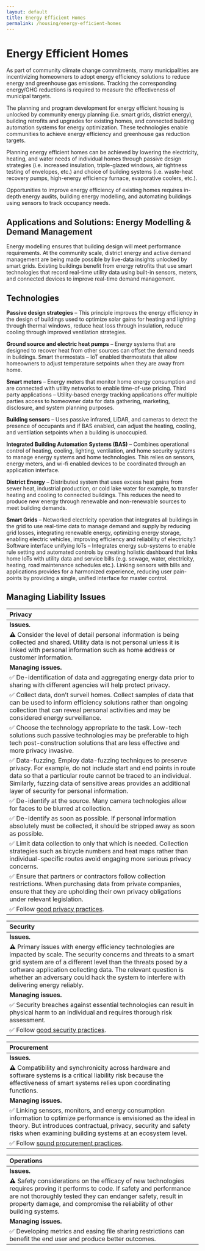 ```yaml
---
layout: default
title: Energy Efficient Homes
permalink: /housing/energy-efficient-homes
---
```


# Energy Efficient Homes

As part of community climate change commitments, many municipalities are incentivizing homeowners to adopt energy efficiency solutions to reduce energy and greenhouse gas emissions. Tracking the corresponding energy/GHG reductions is required to measure the effectiveness of municipal targets.

The planning and program development for energy efficient housing is unlocked by community energy planning \(i.e. smart grids, district energy\), building retrofits and upgrades for existing homes, and connected building automation systems for energy optimization. These technologies enable communities to achieve energy efficiency and greenhouse gas reduction targets.

Planning energy efficient homes can be achieved by lowering the electricity, heating, and water needs of individual homes through passive design strategies \(i.e. increased insulation, triple-glazed windows, air tightness testing of envelopes, etc.\) and choice of building systems \(i.e. waste-heat recovery pumps, high-energy efficiency furnace, evaporative coolers, etc.\).

Opportunities to improve energy efficiency of existing homes requires in-depth energy audits, building energy modelling, and automating buildings using sensors to track occupancy needs.

## Applications and Solutions: Energy Modelling & Demand Management

Energy modelling ensures that building design will meet performance requirements. At the community scale, district energy and active demand management are being made possible by live-data insights unlocked by smart grids. Existing buildings benefit from energy retrofits that use smart technologies that record real-time utility data using built-in sensors, meters, and connected devices to improve real-time demand management.

## Technologies

**Passive design strategies** – This principle improves the energy efficiency in the design of buildings used to optimize solar gains for heating and lighting through thermal windows, reduce heat loss through insulation, reduce cooling through improved ventilation strategies.

**Ground source and electric heat pumps** – Energy systems that are designed to recover heat from other sources can offset the demand needs in buildings. Smart thermostats – IoT enabled thermostats that allow homeowners to adjust temperature setpoints when they are away from home.

**Smart meters** – Energy meters that monitor home energy consumption and are connected with utility networks to enable time-of-use pricing. Third party applications – Utility-based energy tracking applications offer multiple parties access to homeowner data for data gathering, marketing, disclosure, and system planning purposes.

**Building sensors** – Uses passive infrared, LiDAR, and cameras to detect the presence of occupants and if BAS enabled, can adjust the heating, cooling, and ventilation setpoints when a building is unoccupied.

**Integrated Building Automation Systems \(BAS\)** – Combines operational control of heating, cooling, lighting, ventilation, and home security systems to manage energy systems and home technologies. This relies on sensors, energy meters, and wi-fi enabled devices to be coordinated through an application interface.

**District Energy** – Distributed system that uses excess heat gains from sewer heat, industrial production, or cold lake water for example, to transfer heating and cooling to connected buildings. This reduces the need to produce new energy through renewable and non-renewable sources to meet building demands.

**Smart Grids** – Networked electricity operation that integrates all buildings in the grid to use real-time data to manage demand and supply by reducing grid losses, integrating renewable energy, optimizing energy storage, enabling electric vehicles, improving efficiency and reliability of electricity.1 Software interface unifying IoTs – Integrates energy sub-systems to enable rule setting and automated controls by creating holistic dashboard that links home IoTs with utility data and service bills \(e.g. sewage, water, electricity, heating, road maintenance schedules etc.\). Linking sensors with bills and applications provides for a harmonized experience, reducing user pain-points by providing a single, unified interface for master control.

## Managing Liability Issues

| Privacy |
| :--- |
| **Issues.** |
| ⚠ Consider the level of detail personal information is being collected and shared. Utility data is not personal unless it is linked with personal information such as home address or customer information. |
| **Managing issues.** |
| ✅ De-identification of data and aggregating energy data prior to sharing with different agencies will help protect privacy. |
| ✅ Collect data, don’t surveil homes.  Collect samples of data that can be used to inform efficiency solutions rather than ongoing collection that can reveal personal activities and may be considered energy surveillance. |
| ✅ Choose the technology appropriate to the task.  Low-tech solutions such passive technologies may be preferable to high tech post-construction solutions that are less effective and more privacy invasive. |
| ✅ Data-fuzzing. Employ data-fuzzing techniques to preserve privacy. For example, do not include start and end points in route data so that a particular route cannot be traced to an individual. Similarly, fuzzing data of sensitive areas provides an additional layer of security for personal information. |
| ✅ De-identify at the source. Many camera technologies allow for faces to be blurred at collection. |
| ✅ De-identify as soon as possible.  If personal information absolutely must be collected, it should be stripped away as soon as possible. |
| ✅ Limit data collection to only that which is needed. Collection strategies such as bicycle numbers and heat maps rather than individual-specific routes avoid engaging more serious privacy concerns. |
| ✅ Ensure that partners or contractors follow collection restrictions. When purchasing data from private companies, ensure that they are upholding their own privacy obligations under relevant legislation. |
| ✅ Follow [good privacy practices](../meta-issues/privacy.md). |

| Security |
| :--- |
| **Issues.** |
| ⚠ Primary issues with energy efficiency technologies are impacted by scale. The security concerns and threats to a smart grid system are of a different level than the threats posed by a software application collecting data. The relevant question is whether an adversary could hack the system to interfere with delivering energy reliably. |
| **Managing issues.** |
| ✅ Security breaches against essential technologies can result in physical harm to an individual and requires thorough risk assessment. |
| ✅ Follow [good security practices](../meta-issues/security.md). |

| Procurement |
| :--- |
| **Issues.** |
| ⚠ Compatibility and synchronicity across hardware and software systems is a critical liability risk because the effectiveness of smart systems relies upon coordinating functions. |
| **Managing issues.** |
| ✅ Linking sensors, monitors, and energy consumption information to optimize performance is envisioned as the ideal in theory. But introduces contractual, privacy, security and safety risks when examining  building systems at an ecosystem level. |
| ✅ Follow [sound procurement practices](../meta-issues/procurement.md). |

| Operations |
| :--- |
| **Issues.** |
| ⚠ Safety considerations on the efficacy of new technologies requires proving it performs to code.  If safety and performance are not thoroughly tested they can endanger safety, result in property damage, and compromise the reliability of other building systems. |
| **Managing issues.** |
| ✅ Developing metrics and easing file sharing restrictions can benefit the end user and produce better outcomes. |

